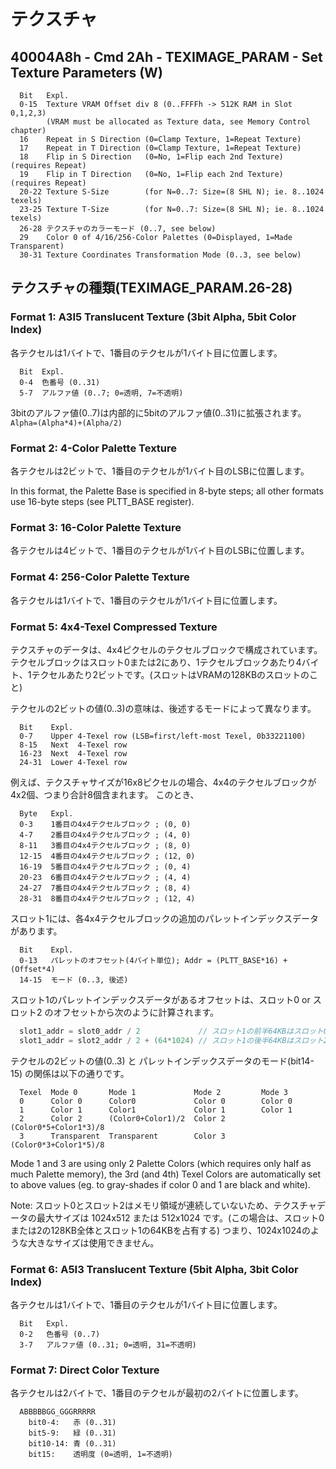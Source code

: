 # テクスチャ

## 40004A8h - Cmd 2Ah - TEXIMAGE_PARAM - Set Texture Parameters (W)

```
  Bit   Expl.
  0-15  Texture VRAM Offset div 8 (0..FFFFh -> 512K RAM in Slot 0,1,2,3)
        (VRAM must be allocated as Texture data, see Memory Control chapter)
  16    Repeat in S Direction (0=Clamp Texture, 1=Repeat Texture)
  17    Repeat in T Direction (0=Clamp Texture, 1=Repeat Texture)
  18    Flip in S Direction   (0=No, 1=Flip each 2nd Texture) (requires Repeat)
  19    Flip in T Direction   (0=No, 1=Flip each 2nd Texture) (requires Repeat)
  20-22 Texture S-Size        (for N=0..7: Size=(8 SHL N); ie. 8..1024 texels)
  23-25 Texture T-Size        (for N=0..7: Size=(8 SHL N); ie. 8..1024 texels)
  26-28 テクスチャのカラーモード (0..7, see below)
  29    Color 0 of 4/16/256-Color Palettes (0=Displayed, 1=Made Transparent)
  30-31 Texture Coordinates Transformation Mode (0..3, see below)
```

## テクスチャの種類(TEXIMAGE_PARAM.26-28)

### Format 1: A3I5 Translucent Texture (3bit Alpha, 5bit Color Index)

各テクセルは1バイトで、1番目のテクセルが1バイト目に位置します。

```
  Bit  Expl.
  0-4  色番号 (0..31)
  5-7  アルファ値 (0..7; 0=透明, 7=不透明)
```

3bitのアルファ値(0..7)は内部的に5bitのアルファ値(0..31)に拡張されます。 `Alpha=(Alpha*4)+(Alpha/2)`

### Format 2: 4-Color Palette Texture

各テクセルは2ビットで、1番目のテクセルが1バイト目のLSBに位置します。

In this format, the Palette Base is specified in 8-byte steps; all other formats use 16-byte steps (see PLTT_BASE register).

### Format 3: 16-Color Palette Texture

各テクセルは4ビットで、1番目のテクセルが1バイト目のLSBに位置します。

### Format 4: 256-Color Palette Texture

各テクセルは1バイトで、1番目のテクセルが1バイト目に位置します。

### Format 5: 4x4-Texel Compressed Texture

テクスチャのデータは、4x4ピクセルのテクセルブロックで構成されています。テクセルブロックはスロット0または2にあり、1テクセルブロックあたり4バイト、1テクセルあたり2ビットです。(スロットはVRAMの128KBのスロットのこと)

テクセルの2ビットの値(0..3)の意味は、後述するモードによって異なります。

```
  Bit    Expl.
  0-7    Upper 4-Texel row (LSB=first/left-most Texel, 0b33221100)
  8-15   Next  4-Texel row
  16-23  Next  4-Texel row
  24-31  Lower 4-Texel row
```

例えば、テクスチャサイズが16x8ピクセルの場合、4x4のテクセルブロックが4x2個、つまり合計8個含まれます。 このとき、

```
  Byte   Expl.
  0-3    1番目の4x4テクセルブロック ; (0, 0)
  4-7    2番目の4x4テクセルブロック ; (4, 0)
  8-11   3番目の4x4テクセルブロック ; (8, 0)
  12-15  4番目の4x4テクセルブロック ; (12, 0)
  16-19  5番目の4x4テクセルブロック ; (0, 4)
  20-23  6番目の4x4テクセルブロック ; (4, 4)
  24-27  7番目の4x4テクセルブロック ; (8, 4)
  28-31  8番目の4x4テクセルブロック ; (12, 4)
```

スロット1には、各4x4テクセルブロックの追加のパレットインデックスデータがあります。

```
  Bit    Expl.
  0-13   パレットのオフセット(4バイト単位); Addr = (PLTT_BASE*16) + (Offset*4)
  14-15  モード (0..3, 後述)
```

スロット1のパレットインデックスデータがあるオフセットは、スロット0 or スロット2 のオフセットから次のように計算されます。

```c
  slot1_addr = slot0_addr / 2             // スロット1の前半64KBはスロット0に関連付けられる
  slot1_addr = slot2_addr / 2 + (64*1024) // スロット1の後半64KBはスロット2に関連付けられる
```

テクセルの2ビットの値(0..3) と パレットインデックスデータのモード(bit14-15) の関係は以下の通りです。

```
  Texel  Mode 0       Mode 1             Mode 2         Mode 3
  0      Color 0      Color0             Color 0        Color 0
  1      Color 1      Color1             Color 1        Color 1
  2      Color 2      (Color0+Color1)/2  Color 2        (Color0*5+Color1*3)/8
  3      Transparent  Transparent        Color 3        (Color0*3+Color1*5)/8
```

Mode 1 and 3 are using only 2 Palette Colors (which requires only half as much Palette memory), the 3rd (and 4th) Texel Colors are automatically set to above values (eg. to gray-shades if color 0 and 1 are black and white).

Note: スロット0とスロット2はメモリ領域が連続していないため、テクスチャデータの最大サイズは 1024x512 または 512x1024 です。(この場合は、スロット0または2の128KB全体とスロット1の64KBを占有する) つまり、1024x1024のような大きなサイズは使用できません。

### Format 6: A5I3 Translucent Texture (5bit Alpha, 3bit Color Index)

各テクセルは1バイトで、1番目のテクセルが1バイト目に位置します。

```
  Bit   Expl.
  0-2   色番号 (0..7)
  3-7   アルファ値 (0..31; 0=透明, 31=不透明)
```

### Format 7: Direct Color Texture

各テクセルは2バイトで、1番目のテクセルが最初の2バイトに位置します。

```
  ABBBBBGG_GGGRRRRR
    bit0-4:   赤 (0..31)
    bit5-9:   緑 (0..31)
    bit10-14: 青 (0..31)
    bit15:    透明度 (0=透明, 1=不透明)
```

